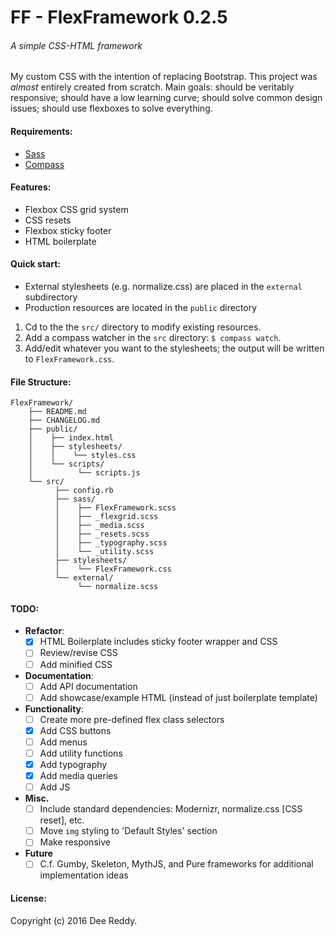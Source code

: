 # FF - FlexFramework 0.2.5
###### A simple CSS-HTML framework

My custom CSS with the intention of replacing Bootstrap. This project was *almost* entirely created from scratch. 
Main goals: should be veritably responsive; should have a low learning curve; should solve common design issues; should use flexboxes to solve everything.

#### Requirements:
- [Sass](https://github.com/sass/sass)
- [Compass](http://compass-style.org/)

#### Features:
- Flexbox CSS grid system
- CSS resets
- Flexbox sticky footer
- HTML boilerplate

#### Quick start:

- External stylesheets (e.g. normalize.css) are placed in the `external` subdirectory
- Production resources are located in the `public` directory

1. Cd to the the `src/` directory to modify existing resources.
2. Add a compass watcher in the `src` directory: `$ compass watch`.
3. Add/edit whatever you want to the stylesheets; the output will be written to `FlexFramework.css`.

#### File Structure:
```
FlexFramework/
    ├── README.md
    ├── CHANGELOG.md
    ├── public/
    │    ├── index.html
    │    ├── stylesheets/
    │    │    └── styles.css
    │    └── scripts/
    │          └── scripts.js
    └── src/
          ├── config.rb
          ├── sass/
          │    ├── FlexFramework.scss
          │    ├── _flexgrid.scss
          │    ├── _media.scss
          │    ├── _resets.scss 
          │    ├── _typography.scss 
          │    └── _utility.scss 
          ├── stylesheets/
          │    └── FlexFramework.css
          └── external/
               └── normalize.scss
```

#### TODO:
- **Refactor**:
    + [x] HTML Boilerplate includes sticky footer wrapper and CSS
    + [ ] Review/revise CSS
    + [ ] Add minified CSS
- **Documentation**:
    + [ ] Add API documentation
    + [ ] Add showcase/example HTML (instead of just boilerplate template)
- **Functionality**:
    + [ ] Create more pre-defined flex class selectors
    + [x] Add CSS buttons
    + [ ] Add menus
    + [ ] Add utility functions
    + [x] Add typography
    + [x] Add media queries
    + [ ] Add JS
- **Misc.**
    + [ ] Include standard dependencies: Modernizr, normalize.css [CSS reset], etc.
    + [ ] Move `img` styling to 'Default Styles' section
    + [ ] Make responsive
- **Future**
    + [ ] C.f. Gumby, Skeleton, MythJS, and Pure frameworks for additional implementation ideas

#### License:
Copyright (c) 2016 Dee Reddy.
